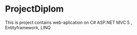 # ProjectDiplom
This is project contains web-aplication on C# ASP.NET MVC 5 , Entityframework, LINQ
